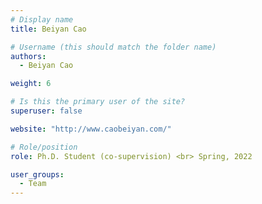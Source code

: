 ```yaml
---
# Display name
title: Beiyan Cao

# Username (this should match the folder name)
authors:
  - Beiyan Cao

weight: 6

# Is this the primary user of the site?
superuser: false

website: "http://www.caobeiyan.com/"

# Role/position
role: Ph.D. Student (co-supervision) <br> Spring, 2022

user_groups:
  - Team
---
```

